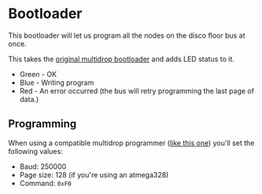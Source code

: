 Bootloader
==========

This bootloader will let us program all the nodes on the disco floor bus at once.

This takes the [original multidrop bootloader](https://github.com/jgillick/avr-multidrop-bootloader)
and adds LED status to it.

 * Green - OK
 * Blue - Writing program
 * Red - An error occurred (the bus will retry programming the last page of data.)


 ## Programming

 When using a compatible multidrop programmer ([like this one](https://github.com/jgillick/node-multibootloader))
 you'll set the following values:

  * Baud: 250000
  * Page size: 128 (if you're using an atmega328)
  * Command: `0xF0`